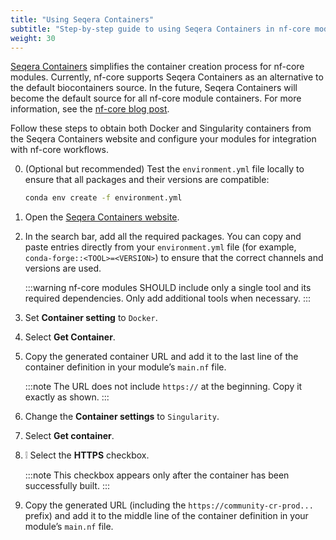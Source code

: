 ```yaml
---
title: "Using Seqera Containers"
subtitle: "Step-by-step guide to using Seqera Containers in nf-core modules"
weight: 30
---
```


[Seqera Containers](https://seqera.io/containers) simplifies the container creation process for nf-core modules.
Currently, nf-core supports Seqera Containers as an alternative to the default biocontainers source. In the future, Seqera Containers will become the default source for all nf-core module containers.
For more information, see the [nf-core blog post](https://nf-co.re/blog/2024/seqera-containers-part-1).

Follow these steps to obtain both Docker and Singularity containers from the Seqera Containers website and configure your modules for integration with nf-core workflows.

0. (Optional but recommended) Test the `environment.yml` file locally to ensure that all packages and their versions are compatible:

   ```bash
   conda env create -f environment.yml
   ```

1. Open the [Seqera Containers website](https://seqera.io/containers/).
2. In the search bar, add all the required packages. You can copy and paste entries directly from your `environment.yml` file (for example, `conda-forge::<TOOL>=<VERSION>`) to ensure that the correct channels and versions are used.

   :::warning
   nf-core modules SHOULD include only a single tool and its required dependencies.
   Only add additional tools when necessary.
   :::

3. Set **Container setting** to `Docker`.
4. Select **Get Container**.
5. Copy the generated container URL and add it to the last line of the container definition in your module’s `main.nf` file.

   :::note
   The URL does not include `https://` at the beginning. Copy it exactly as shown.
   :::

6. Change the **Container settings** to `Singularity`.
7. Select **Get container**.
8. :grey_exclamation: Select the **HTTPS** checkbox.

   :::note
   This checkbox appears only after the container has been successfully built.
   :::

9. Copy the generated URL (including the `https://community-cr-prod...` prefix) and add it to the middle line of the container definition in your module’s `main.nf` file.

